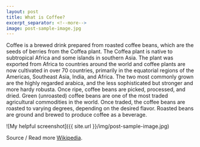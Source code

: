 ```yaml
---
layout: post
title: What is Coffee?
excerpt_separator: <!--more-->
image: post-sample-image.jpg 
---
```




Coffee is a brewed drink prepared from roasted coffee beans, which are the seeds of berries from the Coffea plant. The Coffea plant is native to subtropical Africa and some islands in southern Asia. The plant was exported from Africa to countries around the world and coffee plants are now cultivated in over 70 countries, primarily in the equatorial regions of the Americas, Southeast Asia, India, and Africa. <!--more--> The two most commonly grown are the highly regarded arabica, and the less sophisticated but stronger and more hardy robusta. Once ripe, coffee beans are picked, processed, and dried. Green (unroasted) coffee beans are one of the most traded agricultural commodities in the world. Once traded, the coffee beans are roasted to varying degrees, depending on the desired flavor. Roasted beans are ground and brewed to produce coffee as a beverage.

![My helpful screenshot]({{ site.url }}/img/post-sample-image.jpg)

Source / Read more [Wikipedia](https://en.wikipedia.org/wiki/Coffee).
